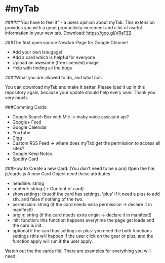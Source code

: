 #myTab
=====

#####"You have to feel it"  - a users opinion about myTab. This extension provides you with a great productivity increment and a lot of useful information in your new tab. Download: https://goo.gl/VRsFZ2

###The first open source Newtab-Page for Google Chrome! 

<ul>
	<li>Add your own lanugage! </li>
	<li>Add a card which is helpful for everyone </li>
	<li>Upload an awesome (free licensed) image </li>
	<li>Help with finding all the bugs</li>
</ul>

####What you are allowed to do, and what not: 
<p> You can download myTab and make it better. Please load it up in this repository again, because your update should help every user. Thank you very much. </p>

###Comming Cards:
<ul>
	<li>Google Search Box with Mic -> maby voice assistant api?</li>
	<li>Google+ Feed</li>
	<li>Google Calendar </li>
	<li>YouTube</li>
	<li>Digg</li>
	<li>Custom RSS Feed -> where does myTab get the permission to access all sites?</li>
	<li>Google Keep Notes</li>
	<li>Spotify Card</li>
</ul>

###How to Create a new Card: (You don't need to be a pro)
Open the file: js/cards.js 
A new Card Object need these attributes: 
<ul> 
<li> headline: string</li>
<li> content: string (-> Content of card)</li>
<li> showsettings: (true:if the card has settings, 'plus' if it need a plus to add sth. and false if nothing of the two. </li>
<li> permission: string (if the card needs extra permission -> declare it in manifest!)</li>
<li> origin: string (if the card needs extra origin -> declare it in manifest!)</li>
<li> init: function: this function happens everytime the page get loads and the card is init.</li>
<li> optional if the card has settings or plus: you need the both functions settings (this will happen if the user click on the gear or plus, and the function apply will run if the user apply.</li>
</ul>
Watch out the the cards file! There are examples for everything you will need.

